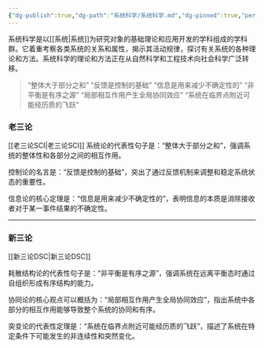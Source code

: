```yaml
---
{"dg-publish":true,"dg-path":"系统科学/系统科学.md","dg-pinned":true,"permalink":"/系统科学/系统科学/","pinned":true,"dgPassFrontmatter":true,"noteIcon":"","created":"2024-05-21T15:20:28.608+08:00","updated":"2024-08-07T14:44:45.626+08:00"}
---
```


系统科学是以[[系统\|系统]]为研究对象的基础理论和应用开发的学科组成的学科群。它着重考察各类系统的关系和属性，揭示其活动规律，探讨有关系统的各种理论和方法。系统科学的理论和方法正在从自然科学和工程技术向社会科学广泛转移。

>“整体大于部分之和”
>“反馈是控制的基础”
>“信息是用来减少不确定性的”
>“非平衡是有序之源”
>“局部相互作用产生全局协同效应”
>“系统在临界点附近可能经历质的飞跃”

### 老三论

[[老三论SCI\|老三论SCI]]
系统论的代表性句子是：“整体大于部分之和”，强调系统的整体性和各部分之间的相互作用。

控制论的名言是：“反馈是控制的基础”，突出了通过反馈机制来调整和稳定系统状态的重要性。

信息论的核心定理是：“信息是用来减少不确定性的”，表明信息的本质是消除接收者对于某一事件结果的不确定性。
***
### 新三论

[[新三论DSC\|新三论DSC]]

耗散结构论的代表性句子是：“非平衡是有序之源”，强调系统在远离平衡态时通过自组织形成有序结构的能力。

协同论的核心观点可以概括为：“局部相互作用产生全局协同效应”，指出系统中各部分的相互作用能够导致整个系统的协同和有序。

突变论的代表性定理是：“系统在临界点附近可能经历质的飞跃”，描述了系统在特定条件下可能发生的非连续性和突然变化。


